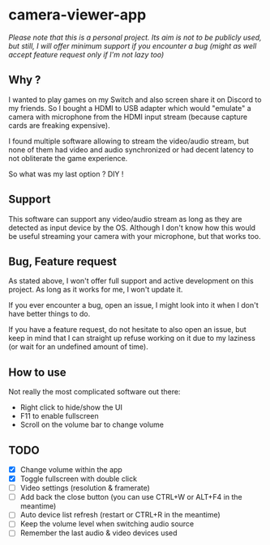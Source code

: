 # camera-viewer-app

*Please note that this is a personal project. Its aim is not to be publicly used, but still, I will offer minimum support 
if you encounter a bug (might as well accept feature request only if I'm not lazy too)*

## Why ?

I wanted to play games on my Switch and also screen share it on Discord to my friends. So I bought a HDMI to USB adapter
which would "emulate" a camera with microphone from the HDMI input stream (because capture cards are freaking expensive).

I found multiple software allowing to stream the video/audio stream, but none of them had video and audio synchronized
or had decent latency to not obliterate the game experience.

So what was my last option ? DIY !

## Support

This software can support any video/audio stream as long as they are detected as input device by the OS. 
Although I don't know how this would be useful streaming your camera with your microphone, but that works too.

## Bug, Feature request

As stated above, I won't offer full support and active development on this project. As long as it works for me, I won't 
update it.

If you ever encounter a bug, open an issue, I might look into it when I don't have better things to do. 

If you have a feature request, do not hesitate to also open an issue, but keep in mind that I can straight up refuse 
working on it due to my laziness (or wait for an undefined amount of time).


## How to use

Not really the most complicated software out there:

- Right click to hide/show the UI
- F11 to enable fullscreen
- Scroll on the volume bar to change volume


## TODO

- [x] Change volume within the app
- [x] Toggle fullscreen with double click
- [ ] Video settings (resolution & framerate)
- [ ] Add back the close button (you can use CTRL+W or ALT+F4 in the meantime)
- [ ] Auto device list refresh (restart or CTRL+R in the meantime)
- [ ] Keep the volume level when switching audio source
- [ ] Remember the last audio & video devices used
